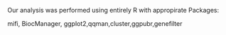 Our analysis was performed using entirely R with appropirate Packages:

mifi, BiocManager, ggplot2,qqman,cluster,ggpubr,genefilter
